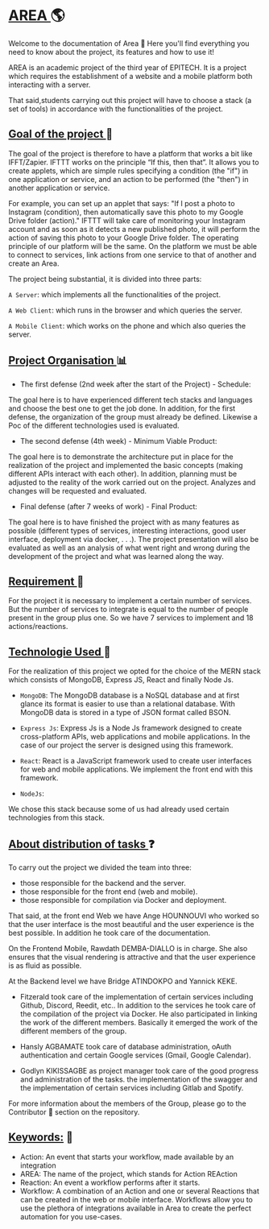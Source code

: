 # <u> AREA </u> 🌎

Welcome to the documentation of Area 🎉
Here you'll find everything you need to know about the project, its features and how to use it!

AREA is an academic project of the third year of EPITECH. It is a project which requires the establishment of a website and a mobile platform both interacting with a server.

That said,students carrying out this project will have to choose a stack (a set of tools) in accordance with the functionalities of the project.

## <u> Goal of the project </u> 🎯

The goal of the project is therefore to have a platform that works a bit like IFFT/Zapier.
IFTTT works on the principle “If this, then that”. It allows you to create applets, which are simple rules specifying a condition (the "if") in one application or service, and an action to be performed (the "then") in another application or service.

For example, you can set up an applet that says: "If I post a photo to Instagram (condition), then automatically save this photo to my Google Drive folder (action)." IFTTT will take care of monitoring your Instagram account and as soon as it detects a new published photo, it will perform the action of saving this photo to your Google Drive folder. The operating principle of our platform will be the same.
On the platform we must be able to connect to services, link actions from one service to that of another and create an Area.

The project being substantial, it is divided into three parts:

`A Server`: which implements all the functionalities of the project.

`A Web Client`: which runs in the browser and which queries the server.

`A Mobile Client`: which works on the phone and which also queries the server.

## <u> Project Organisation </u> 📊

* The first defense (2nd week after the start of the Project) - Schedule:

The goal here is to have experienced different tech stacks and languages and choose the best one to get the job done.
In addition, for the first defense, the organization of the group must already be defined. Likewise a Poc of the different technologies used is evaluated.


* The second defense (4th week) - Minimum Viable Product:

The goal here is to demonstrate the architecture put in place for the realization of the project and
implemented the basic concepts (making different APIs interact with each other).
In addition, planning must be adjusted to the reality of the work carried out on the project. Analyzes and changes will be requested and evaluated.

* Final defense (after 7 weeks of work) - Final Product:

The goal here is to have finished the project with as many features as possible (different types of services, interesting interactions, good user interface, deployment via docker, . . .).
The project presentation will also be evaluated as well as an analysis of what went right and wrong during the development of the project and what was learned along the way.
​
## <u> Requirement </u> 📌

For the project it is necessary to implement a certain number of services. But the number of services to integrate is equal to the number of people present in the group plus one. So we have 7 services to implement and 18 actions/reactions.

## <u> Technologie Used  </u> 🔩

For the realization of this project we opted for the choice of the MERN stack which consists of MongoDB, Express JS, React and finally Node Js.

* `MongoDB`: The MongoDB database is a NoSQL database and at first glance its format is easier to use than a relational database. With MongoDB data is stored in a type of JSON format called BSON.

* `Express Js`: Express Js is a Node Js framework designed to create cross-platform APIs, web applications and mobile applications. In the case of our project the server is designed using this framework.

* `React`: React is a JavaScript framework used to create user interfaces for web and mobile applications. We implement the front end with this framework.

* `NodeJs`:

We chose this stack because some of us had already used certain technologies from this stack.

## <u> About distribution of tasks  </u> ❓

To carry out the project we divided the team into three:

* those responsible for the backend and the server.
* those responsible for the front end (web and mobile).
* those responsible for compilation via Docker and deployment.

That said, at the front end Web we have Ange HOUNNOUVI who worked so that the user interface is the most beautiful and the user experience is the best possible. In addition he took care of the documentation.

On the Frontend Mobile, Rawdath DEMBA-DIALLO is in charge. She also ensures that the visual rendering is attractive and that the user experience is as fluid as possible.

At the Backend level we have Bridge ATINDOKPO and Yannick KEKE.

* Fitzerald took care of the implementation of certain services including Github, Discord, Reedit, etc..
In addition to the services he took care of the compilation of the project via Docker. He also participated in linking the work of the different members. Basically it emerged the work of the different members of the group.

* Hansly AGBAMATE took care of database administration, oAuth authentication and certain Google services (Gmail, Google Calendar).

* Godlyn KIKISSAGBE as project manager took care of the good progress and administration of the tasks.  the implementation of the swagger and the implementation of certain services including Gitlab and Spotify.

For more information about the members of the Group, please go to the Contributor 🤝 section on the repository.

## <u> Keywords:</u> 🔑 

* Action: An event that starts your workflow, made available by an integration
* AREA: The name of the project, which stands for Action REAction
* Reaction: An event a workflow performs after it starts.
* Workflow: A combination of an Action and one or several Reactions that can be created in the web or mobile interface. Workflows allow you to use the plethora of integrations available in Area to create the perfect automation for you use-cases.